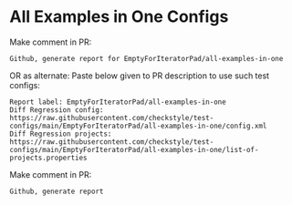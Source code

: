 # All Examples in One Configs
Make comment in PR:
```
Github, generate report for EmptyForIteratorPad/all-examples-in-one
```
OR as alternate:
Paste below given to PR description to use such test configs:
```
Report label: EmptyForIteratorPad/all-examples-in-one
Diff Regression config: https://raw.githubusercontent.com/checkstyle/test-configs/main/EmptyForIteratorPad/all-examples-in-one/config.xml
Diff Regression projects: https://raw.githubusercontent.com/checkstyle/test-configs/main/EmptyForIteratorPad/all-examples-in-one/list-of-projects.properties
```
Make comment in PR:
```
Github, generate report
```
